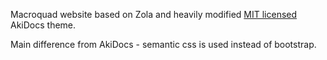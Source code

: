 Macroquad website based on Zola and heavily modified 
[MIT licensed](https://github.com/aaranxu/adidoks/blob/main/LICENSE) AkiDocs theme.

Main difference from AkiDocs - semantic css is used instead of bootstrap.
